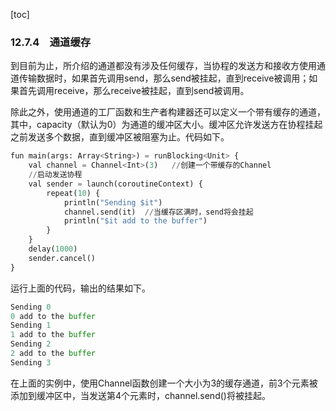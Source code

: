 [toc]

### 12.7.4　通道缓存

到目前为止，所介绍的通道都没有涉及任何缓存，当协程的发送方和接收方使用通道传输数据时，如果首先调用send，那么send被挂起，直到receive被调用；如果首先调用receive，那么receive被挂起，直到send被调用。

除此之外，使用通道的工厂函数和生产者构建器还可以定义一个带有缓存的通道，其中，capacity（默认为0）为通道的缓冲区大小。缓冲区允许发送方在协程挂起之前发送多个数据，直到缓冲区被阻塞为止。代码如下。

```python
fun main(args: Array<String>) = runBlocking<Unit> {
    val channel = Channel<Int>(3)   //创建一个带缓存的Channel
    //启动发送协程
    val sender = launch(coroutineContext) {
        repeat(10) {
            println("Sending $it")
            channel.send(it)  //当缓存区满时，send将会挂起
            println("$it add to the buffer")
        }
    }
    delay(1000)
    sender.cancel()
}
```

运行上面的代码，输出的结果如下。

```python
Sending 0
0 add to the buffer
Sending 1
1 add to the buffer
Sending 2
2 add to the buffer
Sending 3
```

在上面的实例中，使用Channel函数创建一个大小为3的缓存通道，前3个元素被添加到缓冲区中，当发送第4个元素时，channel.send()将被挂起。


